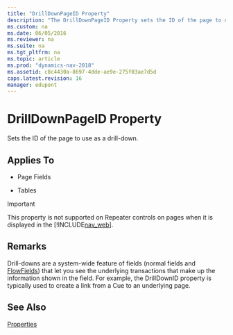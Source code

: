 ```yaml
---
title: "DrillDownPageID Property"
description: "The DrillDownPageID Property sets the ID of the page to use as a drill-down. This article describes its application and remarks."
ms.custom: na
ms.date: 06/05/2016
ms.reviewer: na
ms.suite: na
ms.tgt_pltfrm: na
ms.topic: article
ms.prod: "dynamics-nav-2018"
ms.assetid: c8c4430a-8697-4dde-ae9e-275f03ae7d5d
caps.latest.revision: 16
manager: edupont
---
```

# DrillDownPageID Property
Sets the ID of the page to use as a drill-down.  
  
## Applies To  
  
-   Page Fields  
  
-   Tables  
  
> [!IMPORTANT]  
>  This property is not supported on Repeater controls on pages when it is displayed in the [!INCLUDE[nav_web](includes/nav_web_md.md)].  
  
## Remarks  
 Drill-downs are a system-wide feature of fields \(normal fields and [FlowFields](FlowFields.md)\) that let you see the underlying transactions that make up the information shown in the field. For example, the DrillDownID property is typically used to create a link from a Cue to an underlying page.  
  
## See Also  
 [Properties](Properties.md)
